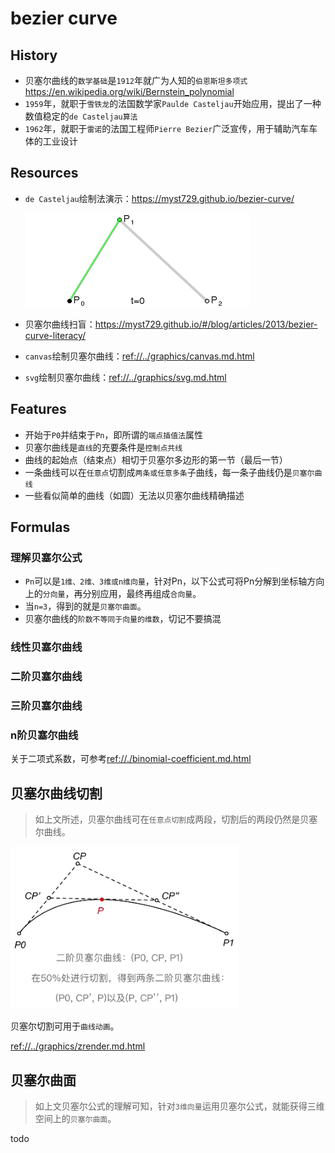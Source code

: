 # bezier curve

## History 

* 贝塞尔曲线的`数学基础`是`1912`年就广为人知的`伯恩斯坦多项式` <https://en.wikipedia.org/wiki/Bernstein_polynomial>
* `1959`年，就职于`雪铁龙`的法国数学家`Paulde Casteljau`开始应用，提出了一种数值稳定的`de Casteljau算法`
* `1962`年，就职于`雷诺`的法国工程师`Pierre Bezier`广泛宣传，用于辅助汽车车体的工业设计

## Resources

* `de Casteljau`绘制法演示：<https://myst729.github.io/bezier-curve/>

    <img src="./img/bezier-quadratic-animation.gif">

* 贝塞尔曲线扫盲：<https://myst729.github.io/#/blog/articles/2013/bezier-curve-literacy/>
* `canvas`绘制贝塞尔曲线：<ref://../graphics/canvas.md.html>
* `svg`绘制贝塞尔曲线：<ref://../graphics/svg.md.html>



## Features

* 开始于`P0`并结束于`Pn`，即所谓的`端点插值法`属性
* 贝塞尔曲线是`直线`的充要条件是`控制点共线`
* 曲线的起始点（结束点）相切于贝塞尔多边形的第一节（最后一节）
* 一条曲线可以在`任意点`切割成`两条或任意多条`子曲线，每一条子曲线仍是`贝塞尔曲线`
* 一些看似简单的曲线（如圆）无法以贝塞尔曲线精确描述





## Formulas

### 理解贝塞尔公式

* `Pn`可以是`1维、2维、3维或n维向量`，针对Pn，以下公式可将Pn分解到坐标轴方向上的`分向量`，再分别应用，最终再组成`合向量`。
* 当`n=3`，得到的就是`贝塞尔曲面`。
* 贝塞尔曲线的`阶数不等同于向量的维数`，切记不要搞混

<script type="text/x-mathjax-config">
    MathJax.Hub.Config({
        extensions: ["tex2jax.js"],
        TeX: { extensions: ["AMSmath.js"]},
        jax: ["input/TeX","output/HTML-CSS"],
        tex2jax: {inlineMath: [["$","$"],["\\(","\\)"]]}
    });
</script>
<script src="http://258i.com/static/bower_components/MathJax/MathJax.js"></script>

### 线性贝塞尔曲线
<script type="math/tex; mode=display">
B(t)=P_0+(P_1-P_0)t = P_0 (1-t) + P_1 t, t\in[0,1]
</script>


### 二阶贝塞尔曲线
<script type="math/tex; mode=display">
B(t)=P_0 (1-t)^2 + 2P_1 t(1-t) + P_2 t^2, t\in[0,1]
</script>


### 三阶贝塞尔曲线
<script type="math/tex; mode=display">
B(t)=(1-t)^3 P_0+3t(1-t)^2 P_1+3(1-t)t^2 P_2 + t^3 P_3,t\in[0,1]
</script>


### n阶贝塞尔曲线
<script type="math/tex; mode=display">
B(t)=\sum_{i=0}^{n}\binom{n}{i}P_i(1-t)^{n-i}t^i,t\in[0,1]
</script>

<script type="math/tex">
其中，\binom{n}{i} = C_n^i为二项式系数。
</script>
关于二项式系数，可参考<ref://./binomial-coefficient.md.html>


## 贝塞尔曲线切割

> 如上文所述，贝塞尔曲线可在`任意点切割`成两段，切割后的两段仍然是贝塞尔曲线。

 <img src="./img/math-bezier-divide.png" style="max-height: 260px;">

贝塞尔切割可用于`曲线动画`。

<ref://../graphics/zrender.md.html>




## 贝塞尔曲面

> 如上文贝塞尔公式的理解可知，针对`3维向量`运用贝塞尔公式，就能获得三维空间上的`贝塞尔曲面`。

todo

